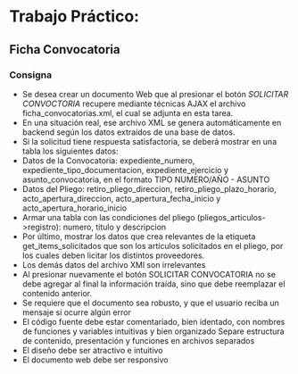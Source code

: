 # Trabajo Práctico:

## Ficha Convocatoria

### Consigna

- Se desea crear un documento Web que al presionar el botón _SOLICITAR CONVOCTORIA_ recupere mediante técnicas AJAX el archivo ficha_convocatorias.xml, el cual se adjunta en esta tarea.
- En una situación real, ese archivo XML se genera automáticamente en backend según los datos extraídos de una base de datos.
- Si la solicitud tiene respuesta satisfactoria, se deberá mostrar en una tabla los siguientes datos:
- Datos de la Convocatoria: expediente_numero, expediente_tipo_documentacion, expediente_ejercicio y asunto_convocatoria, en el formato TIPO NUMERO/AÑO - ASUNTO
- Datos del Pliego: retiro_pliego_direccion, retiro_pliego_plazo_horario, acto_apertura_direccion, acto_apertura_fecha_inicio y acto_apertura_horario_inicio
- Armar una tabla con las condiciones del pliego (pliegos_articulos->registro): numero, titulo y descripcion
- Por último, mostrar los datos que crea relevantes de la etiqueta get_items_solicitados que son los artículos solicitados en el pliego, por los cuales deben licitar los distintos proveedores.
- Los demás datos del archivo XMl son irrelevantes
- Al presionar nuevamente el botón SOLICITAR CONVOCATORIA no se debe agregar al final la información traída, sino que debe reemplazar el contenido anterior.
- Se requiere que el documento sea robusto, y que el usuario reciba un mensaje si ocurre algún error
- El código fuente debe estar comentariado, bien identado, con nombres de funciones y variables intuitivas y bien organizado
  Separe estructura de contenido, presentación y funciones en archivos separados
- El diseño debe ser atractivo e intuitivo
- El documento web debe ser responsivo
